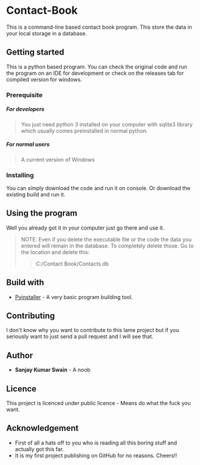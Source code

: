 # Contact-Book
This is a command-line based contact book program. This store the data
in your local storage in a database.

## Getting started
This is a python based program. You can check the original code and run
the program on an IDE for development or check on the releases tab for
compiled version for windows.

### Prerequisite
##### For developers
> You just need python 3 installed on your computer with sqlite3 library
> which usually comes preinstalled in normal python.

##### For normal users
>  A current version of Windows

### Installing
You can simply download the code and run it on console. Or download the
existing build and run it.

## Using the program
Well you already got it in your computer just go there and use it.
> NOTE: Even if you delete the executable file or the code the data you
> entered will remain in the database. To completely delete those. Go to
> the location and delete this:
> > C:/Contact Book/Contacts.db

## Build with
* [Pyinstaller](https://www.pyinstaller.org) - A very basic program
  building tool.

## Contributing
I don't know why you want to contribute to this lame project but if you
seriously want to just send a pull request and I will see that.

## Author
* **Sanjay Kumar Swain** - A noob

## Licence
This project is licenced under public licence - Means do what the fuck
you want.

## Acknowledgement
* First of all a hats off to you who is reading all this boring stuff
  and actually got this far.
* It is my first project publishing on GitHub for no reasons. Cheers!!
